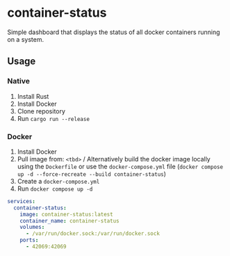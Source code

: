 # container-status

Simple dashboard that displays the status of all docker containers running on a system.

## Usage

### Native

1. Install Rust
2. Install Docker
3. Clone repository
4. Run `cargo run --release`

### Docker

1. Install Docker
2. Pull image from: `<tbd>` / Alternatively build the docker image locally using the `Dockerfile` or use the `docker-compose.yml` file (`docker compose up -d --force-recreate --build container-status`)
3. Create a `docker-compose.yml`
4. Run `docker compose up -d`

```yml
services:
  container-status:
    image: container-status:latest
    container_name: container-status
    volumes:
      - /var/run/docker.sock:/var/run/docker.sock
    ports:
      - 42069:42069
```
